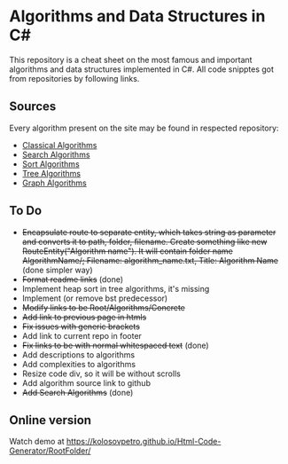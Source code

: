 # Algorithms and Data Structures in C#

This repository is a cheat sheet on the most famous and important algorithms and data structures implemented in C#. All code snipptes got from repositories by following links.

## Sources

Every algorithm present on the site may be found in respected repository:

- [Classical Algorithms](https://github.com/kolosovpetro/Classical-Algorithms)
- [Search Algorithms](https://github.com/kolosovpetro/Search-Algorithms)
- [Sort Algorithms](https://github.com/kolosovpetro/Sort-Algorithms)
- [Tree Algorithms](https://github.com/kolosovpetro/Tree-Algorithms)
- [Graph Algorithms](https://github.com/kolosovpetro/Graph-Algorithms)

## To Do

- ~~Encapsulate route to separate entity, which takes string as parameter and converts it to path, folder, filename. Create something like new RouteEntity("Algorithm name"). It will contain folder name AlgorithmName/; Filename: algorithm_name.txt, Title: Algorithm Name~~ (done simpler way)
- ~~Format readme links~~ (done)
- Implement heap sort in tree algorithms, it's missing
- Implement (or remove bst predecessor)
- ~~Modify links to be Root/Algorithms/Concrete~~
- ~~Add link to previous page in htmls~~
- ~~Fix issues with generic brackets~~
- Add link to current repo in footer
- ~~Fix links to be with normal whitespaced text~~ (done)
- Add descriptions to algorithms
- Add complexities to algorithms
- Resize code div, so it will be without scrolls
- Add algorithm source link to github
- ~~Add Search Algorithms~~ (done)



## Online version

Watch demo at https://kolosovpetro.github.io/Html-Code-Generator/RootFolder/